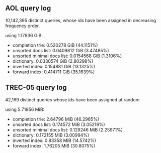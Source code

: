 AOL query log
-------------

10,142,395 distinct queries, whose ids have been assigned
in decreasing frequency order.

using 1.17936 GiB:

  - completion trie: 0.520278 GiB (44.1151%)
  - unsorted docs list: 0.0409812 GiB (3.47485%)
  - unsorted minimal docs list: 0.0154568 GiB (1.3106%)
  - dictionary: 0.0330574 GiB (2.80298%)
  - inverted index: 0.154881 GiB (13.1325%)
  - forward index: 0.414711 GiB (35.1639%)


TREC-05 query log
-----------------

42,169 distinct queries whose ids have been assigned
at random.

using 5.71956 MiB:

  - completion trie: 2.64796 MiB (46.2965%)
  - unsorted docs list: 0.174572 MiB (3.05219%)
  - unsorted minimal docs list: 0.129246 MiB (2.25971%)
  - dictionary: 0.172155 MiB (3.00994%)
  - inverted index: 0.83358 MiB (14.5742%)
  - forward index: 1.76205 MiB (30.8075%)